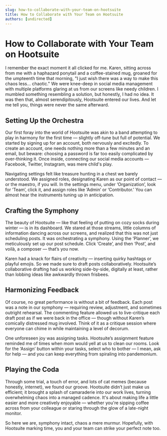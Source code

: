 ```yaml
---
slug: how-to-collaborate-with-your-team-on-hootsuite
title: How to Collaborate with Your Team on Hootsuite
authors: [undirected]
---
```


# How to Collaborate with Your Team on Hootsuite

I remember the exact moment it all clicked for me. Karen, sitting across from me with a haphazard ponytail and a coffee-stained mug, groaned for the umpteenth time that morning, "I just wish there was a way to make this chaos less... chaotic." We were knee-deep in social media management with multiple platforms glaring at us from our screens like needy children. I mumbled something resembling a solution, but honestly, I had no idea. It was then that, almost serendipitously, Hootsuite entered our lives. And let me tell you, things were never the same afterward.

## Setting Up the Orchestra

Our first foray into the world of Hootsuite was akin to a band attempting to play in harmony for the first time — slightly off-tune but full of potential. We started by signing up for an account, both nervously and excitedly. To create an account, one needs nothing more than a few minutes and an email, but beware: choosing a password is far too easily complicated by over-thinking it. Once inside, connecting our social media accounts — Facebook, Twitter, Instagram, was mere child's play.

Navigating settings felt like treasure hunting in a chest we barely understood. We assigned roles, designating Karen as our point of contact — or the maestro, if you will. In the settings menu, under ‘Organization’, look for ‘Team’, click it, and assign roles like ‘Admin’ or ‘Contributor.’ You can almost hear the instruments tuning up in anticipation.

## Crafting the Symphony

The beauty of Hootsuite — like that feeling of putting on cozy socks during winter — is in its dashboard. We stared at those streams, little columns of information dancing across our screens, and realized that this was not just scheduling posts. It was orchestrating a symphony. Using the ‘Planner’, we meticulously set up our post schedule. Click ‘Create’, and then ‘Post’, and voilà, a composer — that’s you now.

Karen had a knack for flairs of creativity — inserting quirky hashtags or playful emojis. So we made sure to draft posts collaboratively. Hootsuite’s collaborative drafting had us working side-by-side, digitally at least, rather than lobbing ideas like awkwardly thrown frisbees. 

## Harmonizing Feedback

Of course, no great performance is without a bit of feedback. Each post was a note in our symphony — requiring review, adjustment, and sometimes outright rehearsal. The commenting feature allowed us to live-critique each draft post as if we were back in the office — though without Karen’s comically distressed mug involved. Think of it as a critique session where everyone can chime in while maintaining a level of decorum.

One unforeseen joy was assigning tasks. Hootsuite’s assignment feature reminded me of times when mom would yell at us to clean our rooms. Look for the ‘Assign’ button within your tasks, select who to bother — I mean, ask for help — and you can keep everything from spiraling into pandemonium.

## Playing the Coda

Through some trial, a touch of error, and lots of cat memes (because honestly, internet), we found our groove. Hootsuite didn’t just make us efficient; it brought a splash of camaraderie into our work lives, turning overwhelming chaos into a managed cadence. It's about making life a little easier and more creatively enjoyable — whether you're sipping coffee across from your colleague or staring through the glow of a late-night monitor.

So here we are, symphony intact, chaos a mere murmur. Hopefully, with Hootsuite marking time, you and your team can strike your perfect note too.